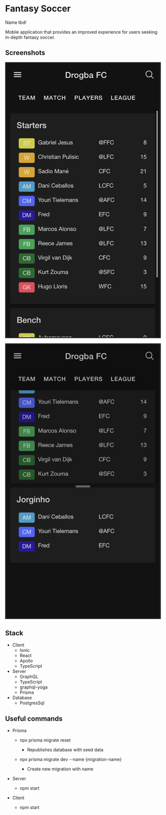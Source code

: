 # Fantasy Soccer

Name tbd!

Mobile application that provides an improved experience for users seeking in-depth fantasy soccer.

## Screenshots

![Roster Page](/docs/images/Roster.png)

![Edit Lineup Modal](/docs/images/Edit-Lineup.png)

## Stack

* Client
  * Ionic
  * React
  * Apollo
  * TypeScript
* Server
  * GraphQL
  * TypeScript
  * graphql-yoga
  * Prisma
* Database
  * PostgresSql

## Useful commands

* Prisma
  * npx prisma migrate reset
    * Republishes database with seed data

  * npx prisma migrate dev --name {migration-name}
    * Create new migration with name

* Server
  * npm start

* Client
  * npm start
